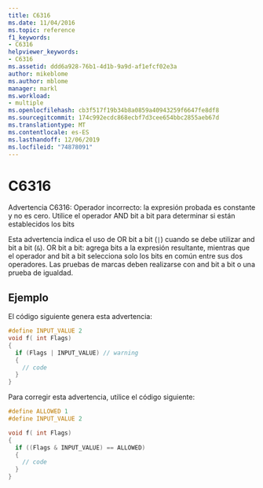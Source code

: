 ```yaml
---
title: C6316
ms.date: 11/04/2016
ms.topic: reference
f1_keywords:
- C6316
helpviewer_keywords:
- C6316
ms.assetid: ddd6a928-76b1-4d1b-9a9d-af1efcf02e3a
author: mikeblome
ms.author: mblome
manager: markl
ms.workload:
- multiple
ms.openlocfilehash: cb3f517f19b34b8a0859a40943259f6647fe8df8
ms.sourcegitcommit: 174c992ecdc868ecbf7d3cee654bbc2855aeb67d
ms.translationtype: MT
ms.contentlocale: es-ES
ms.lasthandoff: 12/06/2019
ms.locfileid: "74878091"
---
```

# <a name="c6316"></a>C6316
Advertencia C6316: Operador incorrecto: la expresión probada es constante y no es cero. Utilice el operador AND bit a bit para determinar si están establecidos los bits

 Esta advertencia indica el uso de OR bit a bit (`|`) cuando se debe utilizar and bit a bit (`&`). OR bit a bit: agrega bits a la expresión resultante, mientras que el operador and bit a bit selecciona solo los bits en común entre sus dos operadores. Las pruebas de marcas deben realizarse con and bit a bit o una prueba de igualdad.

## <a name="example"></a>Ejemplo
 El código siguiente genera esta advertencia:

```cpp
#define INPUT_VALUE 2
void f( int Flags)
{
  if (Flags | INPUT_VALUE) // warning
  {
    // code
  }
}
```

 Para corregir esta advertencia, utilice el código siguiente:

```cpp
#define ALLOWED 1
#define INPUT_VALUE 2

void f( int Flags)
{
  if ((Flags & INPUT_VALUE) == ALLOWED)
  {
    // code
  }
}
```
